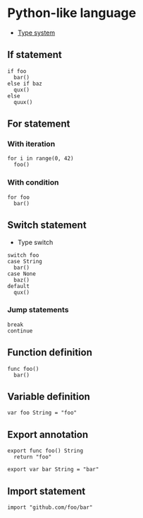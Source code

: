 # Python-like language

- [Type system](type_system.md)

## If statement

```
if foo
  bar()
else if baz
  qux()
else
  quux()
```

## For statement

### With iteration

```
for i in range(0, 42)
  foo()
```

### With condition

```
for foo
  bar()
```

## Switch statement

- Type switch

```
switch foo
case String
  bar()
case None
  baz()
default
  qux()
```

### Jump statements

```
break
continue
```

## Function definition

```
func foo()
  bar()
```

## Variable definition

```
var foo String = "foo"
```

## Export annotation

```
export func foo() String
  return "foo"

export var bar String = "bar"
```

## Import statement

```
import "github.com/foo/bar"
```
